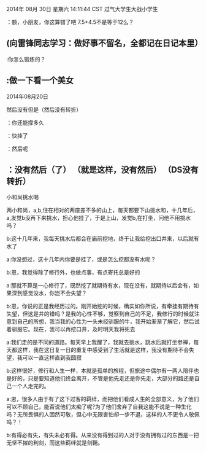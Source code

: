 
2014年 08月 30日 星期六 14:11:44 CST
过气大学生大战小学生

：额，小朋友，你这算错了吧 7.5+4.5不是等于12么？

(向雷锋同志学习：做好事不留名，全都记在日记本里）
------
:你怎么锻炼的？

:做一下看一个美女
------
2014年08月20日

然后没有但是（然后没有转折）

：你还能撑多久

：快挂了

：然后呢

：没有然后（了）  （就是这样，没有然后） （DS没有转折）
------
 小和尚挑水喝

两小和尚，a,b,住在相对的两座差不多的山上，每天都要下山挑水和，十几年后，a,发觉b没再下来挑水，担心他挂了，于是上山，发觉b,在打坐，问他不用挑水吗？

b:这十几年来，我每天挑水后都会在庙前挖地，终于让我给挖出口井来，以后就有水了

a:你没想过，这十几年内你要是挂了，或是怎么挖都没有水呢？

b:恩，我觉得除了修行外，也做点事，有点寄托总是好的

a:那就不算是一心修行了，既然挖了就期待有水，现在没有，就期待以后会有，如果深到感觉没水，你岂不会失望？

b:恩，你说的正是我经历过的。刚开始挖的时候，确实如你所说，有牵挂有期待有失望，但这是井的错吗？是我的心性不够，觉察到自己的不足，我修行的时候就注意到自己的所想，我当我的心性为一头未经驯服的牛，我开始渐渐了解它，然后试着驯服它。现在，我可以再挖口井，及时明天我将死去

a:我们走的是不同的道路。每天早上我醒了，我就去挑水，跳水后就打坐参禅，每天都这样，我在这日复一日的重复中感受到了生活就是这样，我没有期待不会失望，我可以一直这样直到我圆寂

b:这样很好，修行和人生一样，本就是孤单的旅程，但旅途中偶尔有一两人陪伴也是好的，只是要知道他们终会离开，不管是他先走还是你先走，大部分的路还是自己一个人走完的。

a:恩，很多人由于有了这下过客的羁绊，而把他们看成人生的全部意义，为了他们可以不顾自己，能否说他们太痴了呢?为了他们舍弃了自我这能不说是一种生化吗？无所畏惧的人固然可敬，但心中无限害怕却一步不退，这样的人不更令人敬佩吗？！

b:有得必有失，有失未必有得。从来没有得到过的人对于没有拥有过的东西是一把无坚不摧的利剑，而这些羁绊就是剑鞘。


